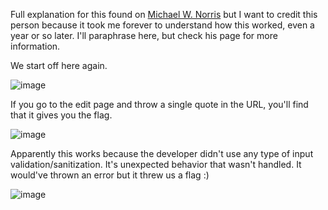 
Full explanation for this found on [Michael W. Norris](https://mnorris.io/hackerone%20ctf/h1_Micro-CMS_v1/) but I want to credit this person because it took me forever to understand how this worked, even a year or so later. I'll paraphrase here, but check his page for more information.

We start off here again.

![image](https://user-images.githubusercontent.com/113462727/194408464-c82faf0d-ed36-4557-bb6e-5a7a99603401.png)




If you go to the edit page and throw a single quote in the URL, you'll find that it gives you the flag.

![image](https://user-images.githubusercontent.com/113462727/194416223-ca024bf2-030f-45f3-a778-293774c32a71.png)



Apparently this works because the developer didn't use any type of input validation/sanitization. It's unexpected behavior that wasn't handled. It would've thrown an error but it threw us a flag :)

![image](https://user-images.githubusercontent.com/113462727/194416562-a9622a54-2866-4b78-a8a5-56ed5bbc4f5e.png)

